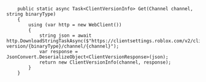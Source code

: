         public static async Task<ClientVersionInfo> Get(Channel channel, string binaryType)
        {
            using (var http = new WebClient())
            {
                string json = await http.DownloadStringTaskAsync($"https://clientsettings.roblox.com/v2/client-version/{binaryType}/channel/{channel}");
                var response = JsonConvert.DeserializeObject<ClientVersionResponse>(json);
                return new ClientVersionInfo(channel, response);
            }
        }
